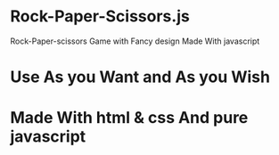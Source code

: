 # Rock-Paper-Scissors.js
Rock-Paper-scissors Game with Fancy design Made With javascript

# Use As you Want and As you Wish

# Made With html & css And pure javascript
